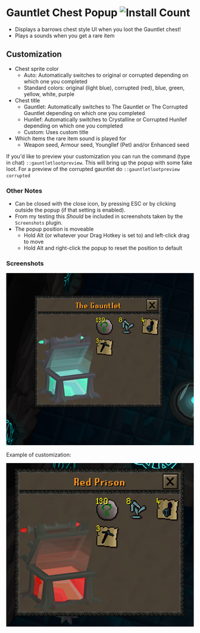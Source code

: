 # Gauntlet Chest Popup ![Install Count](https://img.shields.io/endpoint?url=https://api.runelite.net/pluginhub/shields/installs/plugin/gauntlet-chest-popup)

- Displays a barrows chest style UI when you loot the Gauntlet chest!
- Plays a sounds when you get a rare item

## Customization

- Chest sprite color
  - Auto: Automatically switches to original or corrupted depending on which one you completed
  - Standard colors: original (light blue), corrupted (red), blue, green, yellow, white, purple
- Chest title
  - Gauntlet: Automatically switches to The Gauntlet or The Corrupted Gauntlet depending on which one you completed
  - Hunllef: Automatically switches to Crystalline or Corrupted Hunllef depending on which one you completed
  - Custom: Uses custom title
- Which items the rare item sound is played for
  - Weapon seed, Armour seed, Youngllef (Pet) and/or Enhanced seed

If you'd like to preview your customization you can run the command (type in chat) `::gauntletlootpreview`.
This will bring up the popup with some fake loot.
For a preview of the corrupted gauntlet do `::gauntletlootpreview corrupted`

### Other Notes

- Can be closed with the close icon, by pressing ESC or by clicking outside the popup (if that setting is enabled).
- From my testing this *Should* be included in screenshots taken by the `Screenshots` plugin.
- The popup position is moveable
  - Hold Alt (or whatever your Drag Hotkey is set to) and left-click drag to move
  - Hold Alt and right-click the popup to reset the position to default

### Screenshots

![image](/readme_pic.png)

Example of customization:

![image](/readme_pic_2.png)
